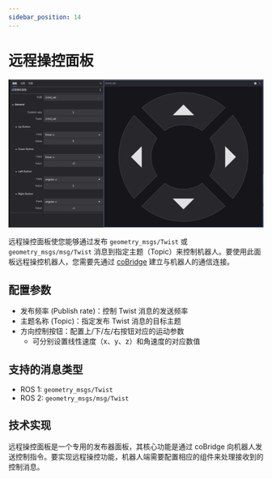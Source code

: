 ```yaml
---
sidebar_position: 14
---
```


# 远程操控面板

![viz-14-1.png](../img/viz-14-1.png)

远程操控面板使您能够通过发布 `geometry_msgs/Twist` 或 `geometry_msgs/msg/Twist` 消息到指定主题（Topic）来控制机器人。要使用此面板远程操控机器人，您需要先通过 [coBridge](https://github.com/coscene-io/cobridge) 建立与机器人的通信连接。

## 配置参数

- 发布频率 (Publish rate)：控制 Twist 消息的发送频率
- 主题名称 (Topic)：指定发布 Twist 消息的目标主题
- 方向控制按钮：配置上/下/左/右按钮对应的运动参数
  - 可分别设置线性速度（x、y、z）和角速度的对应数值

## 支持的消息类型

- ROS 1: `geometry_msgs/Twist`
- ROS 2: `geometry_msgs/msg/Twist`

## 技术实现

远程操控面板是一个专用的发布器面板，其核心功能是通过 coBridge 向机器人发送控制指令。要实现远程操控功能，机器人端需要配置相应的组件来处理接收到的控制消息。
